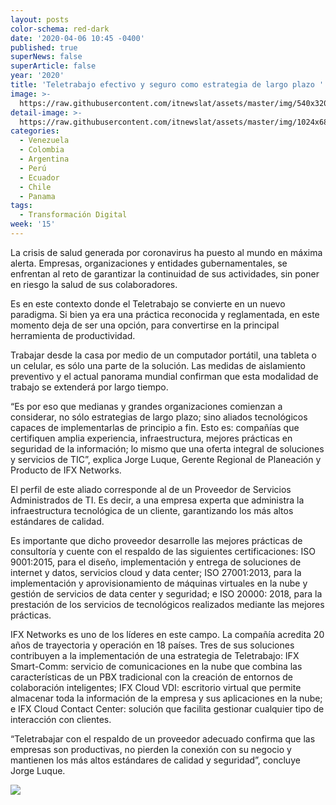 ```yaml
---
layout: posts
color-schema: red-dark
date: '2020-04-06 10:45 -0400'
published: true
superNews: false
superArticle: false
year: '2020'
title: 'Teletrabajo efectivo y seguro como estrategia de largo plazo '
image: >-
  https://raw.githubusercontent.com/itnewslat/assets/master/img/540x320/Ejecutivo-en-Teletrabajo-p.jpg
detail-image: >-
  https://raw.githubusercontent.com/itnewslat/assets/master/img/1024x680/Ejecutivo-en-Teletrabajo-g.jpg
categories:
  - Venezuela
  - Colombia
  - Argentina
  - Perú
  - Ecuador
  - Chile
  - Panama
tags:
  - Transformación Digital
week: '15'
---
```

La crisis de salud generada por coronavirus ha puesto al mundo en máxima alerta. Empresas,  organizaciones y entidades gubernamentales, se enfrentan al reto de garantizar la continuidad de sus actividades, sin poner en riesgo la salud de sus colaboradores. 

Es en este contexto donde el Teletrabajo se convierte en un nuevo paradigma. Si bien ya era una práctica reconocida y reglamentada, en este momento deja de ser una opción, para convertirse en la principal herramienta de productividad.

Trabajar desde la casa por medio de un computador portátil, una tableta o un celular, es sólo una parte de la solución. Las medidas de aislamiento preventivo y el actual panorama mundial confirman que esta modalidad de trabajo se extenderá por largo tiempo. 

“Es por eso que medianas y grandes organizaciones comienzan a considerar, no sólo estrategias de largo plazo; sino aliados tecnológicos capaces de implementarlas de principio a fin. Esto es: compañías que certifiquen amplia experiencia, infraestructura, mejores prácticas en seguridad de la información; lo mismo que una oferta integral de soluciones y servicios de TIC”, explica Jorge Luque, Gerente Regional de Planeación y Producto de IFX Networks.

El perfil de este aliado corresponde al de un Proveedor de Servicios Administrados de TI. Es decir, a una empresa experta que administra la infraestructura tecnológica de un cliente, garantizando los más altos estándares de calidad. 

Es importante que dicho proveedor desarrolle las mejores prácticas de consultoría y cuente con el respaldo de las siguientes certificaciones: ISO 9001:2015, para el diseño, implementación y entrega de soluciones de internet y datos, servicios cloud y data center; ISO 27001:2013, para la implementación y aprovisionamiento de máquinas virtuales en la nube y gestión de servicios de data center y seguridad; e ISO 20000: 2018, para la prestación de los servicios de tecnológicos realizados mediante las mejores prácticas. 

IFX Networks es uno de los líderes en este campo. La compañía acredita 20 años de trayectoria y operación en 18 países. Tres de sus soluciones contribuyen a la implementación de una estrategia de Teletrabajo: IFX Smart-Comm: servicio de comunicaciones en la nube que combina las características de un PBX tradicional con la creación de entornos de colaboración inteligentes; IFX Cloud VDI: escritorio virtual que permite almacenar toda la información de la empresa y sus aplicaciones en la nube; e IFX Cloud Contact Center: solución que facilita gestionar cualquier tipo de interacción con clientes. 

“Teletrabajar con el respaldo de un proveedor adecuado confirma que las empresas son productivas, no pierden la conexión con su negocio y mantienen los más altos estándares de calidad y seguridad”, concluye Jorge Luque.

<img src="https://tracker.metricool.com/c3po.jpg?hash=56f88a41e39ab42c063cc51676587a04"/>
